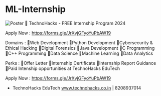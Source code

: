 # ML-Internship
![Poster](https://github.com/0RV0/ML-Internship/assets/104301788/187b26be-94e5-4def-9afd-ec623ed86a87)
📢 TechnoHacks - FREE Internship Program 2024

Apply Now : https://forms.gle/JrXvjGFyoYuPbAW19

Domains :
🔹Web Development
🔹Python Development
🔹Cybersecurity & Ethical Hacking
🔹Digital Forensics
🔹Java Development
🔹C Programming
🔹C++ Programming
🔹Data Science
🔹Machine Learning
🔹Data Analytics

Perks :
🔸Offer Letter
🔸Internship Certificate
🔸Internship Report Guidance
🔸Paid Intenship opportunities at TechnoHacks EduTech

Apply Now :
https://forms.gle/JrXvjGFyoYuPbAW19


* TechnoHacks EduTech
www.technohacks.co.in | 8208937014
